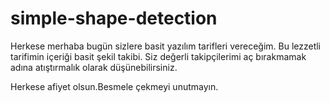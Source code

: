 # simple-shape-detection
Herkese merhaba bugün sizlere basit yazılım tarifleri vereceğim. Bu lezzetli tarifimin içeriği basit şekil takibi. Siz değerli takipçilerimi aç bırakmamak adına atıştırmalık olarak düşünebilirsiniz.

Herkese afiyet olsun.Besmele çekmeyi unutmayın. 
